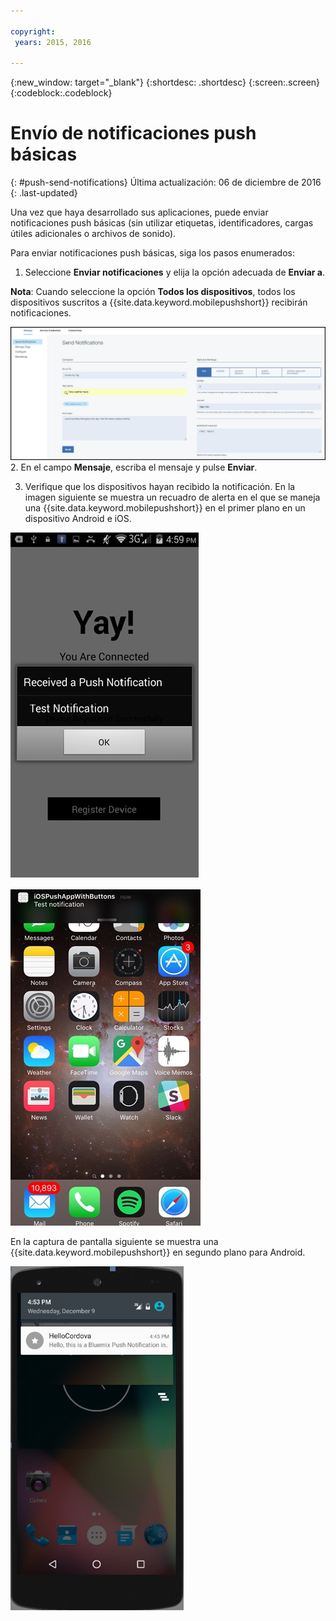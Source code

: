 ```yaml
---

copyright:
 years: 2015, 2016

---
```


{:new_window: target="_blank"}
{:shortdesc: .shortdesc}
{:screen:.screen}
{:codeblock:.codeblock}

# Envío de notificaciones push básicas
{: #push-send-notifications}
Última actualización: 06 de diciembre de 2016
{: .last-updated}

Una vez que haya desarrollado sus aplicaciones, puede enviar notificaciones push básicas (sin utilizar etiquetas, identificadores, cargas útiles adicionales o archivos de sonido).

Para enviar notificaciones push básicas, siga los pasos enumerados:

1. Seleccione **Enviar notificaciones** y elija la opción adecuada de **Enviar a**. 

**Nota**: Cuando seleccione la opción **Todos los dispositivos**, todos los dispositivos suscritos a {{site.data.keyword.mobilepushshort}} recibirán notificaciones.

![pantalla Notificaciones](images/tag_notification.jpg)
2. En el campo **Mensaje**, escriba el mensaje y pulse **Enviar**.

3. Verifique que los dispositivos hayan recibido la notificación. En la imagen siguiente se muestra un recuadro de alerta en el que se maneja una {{site.data.keyword.mobilepushshort}}
en el primer plano en un dispositivo Android e iOS.

![Notificación push en primer plano en Android](images/Android_Screenshot.jpg)

![Notificación push en primer plano en iOS](images/iOS_Screenshot.jpg)

En la captura de pantalla siguiente se muestra una {{site.data.keyword.mobilepushshort}} en segundo plano para Android.

![Notificación push en el fondo en Android](images/background.jpg)
